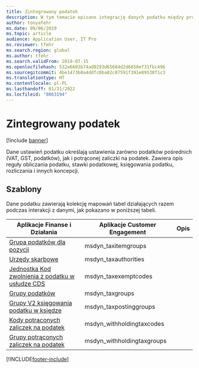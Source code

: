 ```yaml
---
title: Zintegrowany podatek
description: W tym temacie opisano integrację danych podatku między programami Finanse i Działania i Dataverse.
author: tonyafehr
ms.date: 09/06/2019
ms.topic: article
audience: Application User, IT Pro
ms.reviewer: tfehr
ms.search.region: global
ms.author: tfehr
ms.search.validFrom: 2019-07-15
ms.openlocfilehash: 532e6603b74ad0293d65684d2d6858ef31fbc496
ms.sourcegitcommit: 4be1473b0a4ddfc0ba82c07591f391e89538f1c3
ms.translationtype: HT
ms.contentlocale: pl-PL
ms.lasthandoff: 01/31/2022
ms.locfileid: "8063194"
---
```

# <a name="integrated-tax"></a>Zintegrowany podatek

[!include [banner](../../includes/banner.md)]



Dane ustawień podatku określają ustawienia zarówno podatków pośrednich (VAT, GST, podatków), jak i potrąconej zaliczki na podatek. Zawiera opis reguły obliczania podatku, stawki podatkowej, księgowania podatku, rozliczania i innych koncepcji.

## <a name="templates"></a>Szablony

Dane podatku zawierają kolekcję mapowań tabel działających razem podczas interakcji z danymi, jak pokazano w poniższej tabeli.

| Aplikacje Finanse i Działania | Aplikacje Customer Engagement | Opis |
|-----------------------------|-----------------------------------|-------------|
[Grupa podatków dla pozycji](mapping-reference.md#196) | msdyn_taxitemgroups | |
[Urzędy skarbowe](mapping-reference.md#193) | msdyn_taxauthorities | |
[Jednostka Kod zwolnienia z podatku w usłudze CDS](mapping-reference.md#194) | msdyn_taxexemptcodes | |
[Grupy podatków](mapping-reference.md#195) | msdyn_taxgroups | |
[Grupy V2 księgowania podatku w księdze](mapping-reference.md#197) | msdyn_taxpostinggroups | |
[Kody potrąconych zaliczek na podatek](mapping-reference.md#210) | msdyn_withholdingtaxcodes | |
[Grupy potrąconych zaliczek na podatek](mapping-reference.md#211) | msdyn_withholdingtaxgroups | |

[!INCLUDE[footer-include](../../../../includes/footer-banner.md)]
